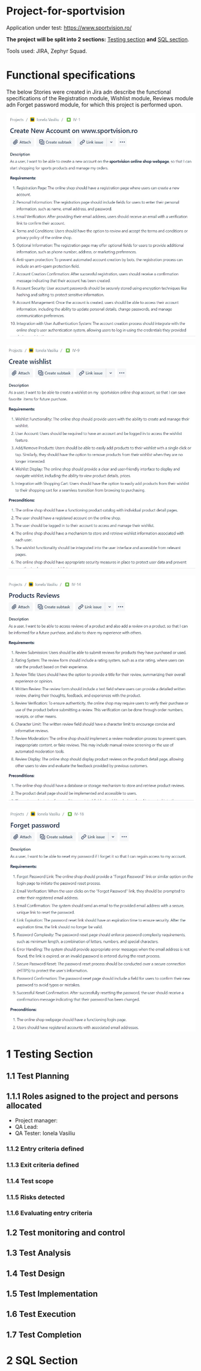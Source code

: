 # Project-for-sportvision
Application under test: https://www.sportvision.ro/

**The project will be split into 2 sections:** [Testing section]() **and** [SQL section]().

Tools used: JIRA, Zephyr Squad.

# Functional specifications

The below Stories were created in Jira adn describe the functional specifications of the Registration module, Wishlist module, Reviews module adn Forget password module, for which this project is performed upon.

![image](https://github.com/VasiliuIonela/Project-for-sportvision/blob/main/story%20registration.jpeg)

![image](https://github.com/VasiliuIonela/Project-for-sportvision/blob/main/story%20wishlist.jpeg)

![image](https://github.com/VasiliuIonela/Project-for-sportvision/blob/main/story%20reviews.jpeg)

![image](https://github.com/VasiliuIonela/Project-for-sportvision/blob/main/story%20forget%20password.jpeg)

# 1 Testing Section
## 1.1 Test Planning
## 1.1.1 Roles asigned to the project and persons allocated
* Project manager:
* QA Lead:
* QA Tester: Ionela Vasiliu
### 1.1.2 Entry criteria defined
### 1.1.3 Exit criteria defined
### 1.1.4 Test scope
### 1.1.5 Risks detected
### 1.1.6 Evaluating entry criteria
## 1.2 Test monitoring and control
## 1.3 Test Analysis
## 1.4 Test Design
## 1.5 Test Implementation
## 1.6 Test Execution
## 1.7 Test Completion
# 2 SQL Section

